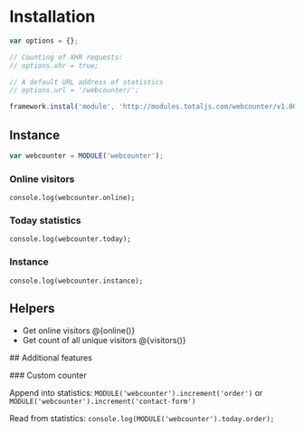 # Installation

```js
var options = {};

// Counting of XHR requests:
// options.xhr = true;

// A default URL address of statistics
// options.url = '/webcounter/';

framework.instal('module', 'http://modules.totaljs.com/webcounter/v1.00/webcounter.js', options);
```

## Instance

```js
var webcounter = MODULE('webcounter');
```

### Online visitors

`console.log(webcounter.online);`

### Today statistics

`console.log(webcounter.today);`

### Instance

`console.log(webcounter.instance);`

## Helpers

- Get online visitors @{online()}
- Get count of all unique visitors @{visitors()}

## Additional features

### Custom counter

Append into statistics:
`MODULE('webcounter').increment('order')` or `MODULE('webcounter').increment('contact-form')`

Read from statistics:
`console.log(MODULE('webcounter').today.order);`
